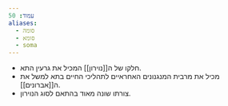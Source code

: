 ```yaml
---
עמוד: 50
aliases:
  - סומה
  - סומא
  - soma
---
```

- חלקו של ה[[נוירון]] המכיל את גרעין התא.
- מכיל את מרבית המנגנונים האחראיים לתהליכי החיים בתא למשל את ה[[אברונים]].
- צורתו שונה מאוד בהתאם לסוג הנוירון.
